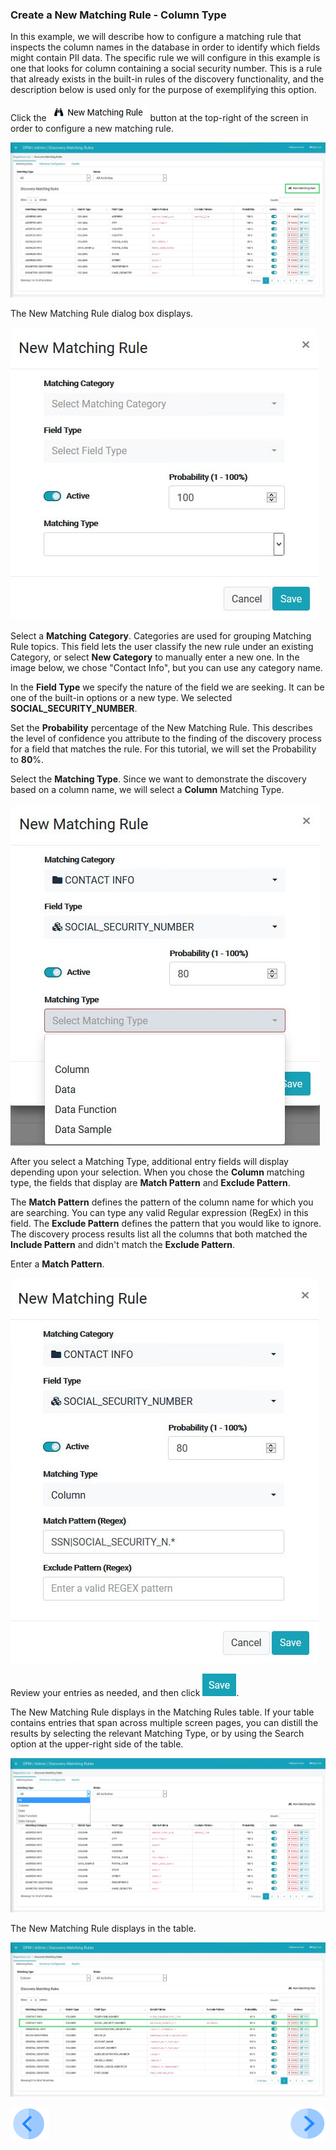 ### Create a New Matching Rule - Column Type

In this example, we will describe how to configure a matching rule that inspects the column names in the database in order to identify which fields might contain PII data. The specific rule we will configure in this example is one that looks for column containing a social security number. This is a rule that already exists in the built-in rules of the discovery functionality, and the description below is used only for the purpose of exemplifying this option.

Click the ![image](../images/ICON_NewMatchingRule.png) button at the top-right of the screen in order to configure a new matching rule. 

![image](../images/07_12_Discovery_RulesTab_Callout.jpg)

The New Matching Rule dialog box displays. 

![image](../images/07_1_Discovery_NewMatchingRule.jpg)

Select a **Matching** **Category**. Categories are used for grouping Matching Rule topics. This field lets the user classify the new rule under an existing Category, or select **New Category** to manually enter a new one. In the image below, we chose "Contact Info", but you can use any category name.

In the **Field Type** we specify the nature of the field we are seeking. It can be one of the built-in options or a new type. We selected **SOCIAL_SECURITY_NUMBER**. 

Set the **Probability** percentage of the New Matching Rule. This describes the level of confidence you attribute to the finding of the discovery process for a field that matches the rule. For this tutorial, we will set the Probability to **80**%. 

Select the **Matching Type**. Since we want to demonstrate the discovery based on a column name, we will select a **Column** Matching Type. 

![image](../images/07_7_Discovery_NewMatchingRule5.jpg)

After you select a Matching Type, additional entry fields will display depending upon your selection. When you chose the **Column** matching type, the fields that display are  **Match Pattern** and **Exclude Pattern**.

The **Match Pattern** defines the pattern of the column name for which you are searching. You can type any valid Regular expression (RegEx) in this field. 
The **Exclude Pattern** defines the pattern that you would like to ignore. The discovery process results list all the columns that both matched the **Include Pattern** and didn't match the **Exclude Pattern**.

Enter a **Match Pattern**.

![image](../images/07_9_Discovery_NewMatchingRule7.jpg)

Review your entries as needed, and then click ![image](../images/08_ICON_Save.jpg).

The New Matching Rule displays in the Matching Rules table. If your table contains entries that span across multiple screen pages, you can distill the results by selecting the relevant Matching Type, or by using the Search option at the upper-right side of the table.

![image](../images/07_2_Discovery_NewMatchingRule10.jpg)

The New Matching Rule displays in the table.

![image](../images/07_3_Discovery_NewMatchingRule11_Callout.jpg)



[![Previous](../images/Previous.png)]( 03_03_01_Discovery_NewMatchingRule_Landing.md)[<img align="right" width="60" height="54" src="../images/Next.png">](03_03_03_Discovery_NewMatchingRule_Data.md)
